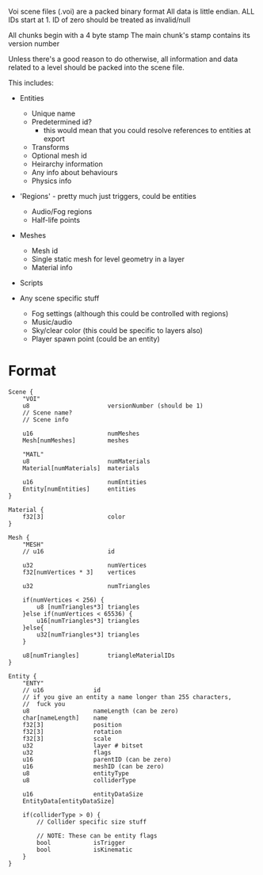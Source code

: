 Voi scene files (.voi) are a packed binary format
All data is little endian.
ALL IDs start at 1. ID of zero should be treated as invalid/null

All chunks begin with a 4 byte stamp
The main chunk's stamp contains its version number

Unless there's a good reason to do otherwise, all information and data related to a level
should be packed into the scene file.

This includes:
- Entities
	- Unique name
	- Predetermined id?
		- this would mean that you could resolve references to entities at export
	- Transforms
	- Optional mesh id
	- Heirarchy information
	- Any info about behaviours
	- Physics info

- 'Regions' - pretty much just triggers, could be entities
	- Audio/Fog regions
	- Half-life points

- Meshes
	- Mesh id
	- Single static mesh for level geometry in a layer
	- Material info

- Scripts

- Any scene specific stuff
	- Fog settings (although this could be controlled with regions)
	- Music/audio
	- Sky/clear color (this could be specific to layers also)
	- Player spawn point (could be an entity)


Format
======
	Scene {
		"VOI"
		u8 						versionNumber (should be 1)
		// Scene name?
		// Scene info
		
		u16						numMeshes
		Mesh[numMeshes]			meshes

		"MATL"
		u8						numMaterials
		Material[numMaterials]	materials

		u16						numEntities
		Entity[numEntities]		entities
	}

	Material {
		f32[3]				 	color
	}

	Mesh {
		"MESH"
		// u16					id

		u32						numVertices
		f32[numVertices * 3] 	vertices

		u32						numTriangles

		if(numVertices < 256) {
			u8 [numTriangles*3]	triangles
		}else if(numVertices < 65536) {
			u16[numTriangles*3]	triangles
		}else{
			u32[numTriangles*3]	triangles
		}

		u8[numTriangles]		triangleMaterialIDs
	}

	Entity {
		"ENTY"
		// u16				id
		// if you give an entity a name longer than 255 characters,
		//	fuck you
		u8					nameLength (can be zero)
		char[nameLength]	name
		f32[3]				position
		f32[3]				rotation
		f32[3]				scale
		u32					layer # bitset
		u32					flags
		u16					parentID (can be zero)
		u16					meshID (can be zero)
		u8					entityType
		u8					colliderType

		u16					entityDataSize
		EntityData[entityDataSize]

		if(colliderType > 0) {
			// Collider specific size stuff

			// NOTE: These can be entity flags
			bool			isTrigger
			bool			isKinematic
		}
	}